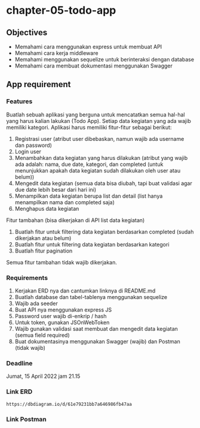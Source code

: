 # chapter-05-todo-app

## Objectives
- Memahami cara menggunakan express untuk membuat API
- Memahami cara kerja middleware
- Memahami menggunakan sequelize untuk berinteraksi dengan database
- Memahami cara membuat dokumentasi menggunakan Swagger


## App requirement

### Features
Buatlah sebuah aplikasi yang berguna untuk mencatatkan semua hal-hal yang harus kalian lakukan (Todo App). Setiap data kegiatan yang ada wajib memiliki kategori. Aplikasi harus memiliki fitur-fitur sebagai berikut:
1. Registrasi user (atribut user dibebaskan, namun wajib ada username dan password)
2. Login user
3. Menambahkan data kegiatan yang harus dilakukan (atribut yang wajib ada adalah: nama, due date, kategori, dan completed (untuk menunjukkan apakah data kegiatan sudah dilakukan oleh user atau belum))
4. Mengedit data kegiatan (semua data bisa diubah, tapi buat validasi agar due date lebih besar dari hari ini)
5. Menampilkan data kegiatan berupa list dan detail (list hanya menampilkan nama dan completed saja)
6. Menghapus data kegiatan

Fitur tambahan (bisa dikerjakan di API list data kegiatan)
1. Buatlah fitur untuk filtering data kegiatan berdasarkan completed (sudah dikerjakan atau belum)
2. Buatlah fitur untuk filtering data kegiatan berdasarkan kategori
3. Buatlah fitur pagination

Semua fitur tambahan tidak wajib dikerjakan. 

### Requirements

1. Kerjakan ERD nya dan cantumkan linknya di README.md
2. Buatlah database dan tabel-tablenya menggunakan sequelize
3. Wajib ada seeder
4. Buat API nya menggunakan express JS
5. Password user wajib di-enkrip / hash
6. Untuk token, gunakan JSOnWebToken
7. Wajib gunakan validasi saat membuat dan mengedit data kegiatan (semua field required)
8. Buat dokumentasinya menggunakan Swagger (wajib) dan Postman (tidak wajib)

### Deadline

Jumat, 15 April 2022 jam 21.15

### Link ERD

```
https://dbdiagram.io/d/61e79231bb7a646986fb47aa
```

### Link Postman

```
```
